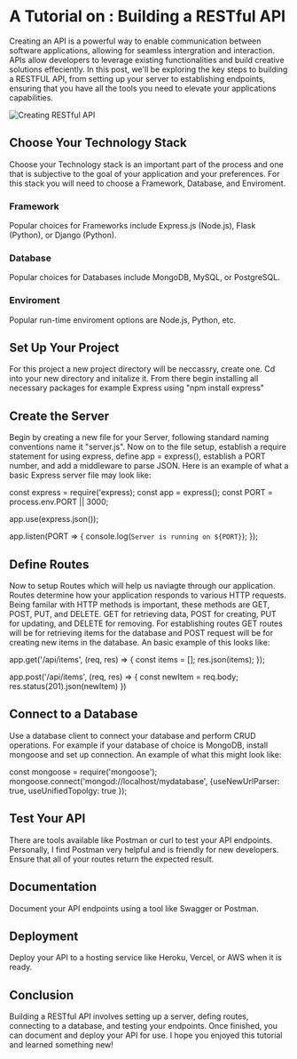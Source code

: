# A Tutorial on : Building a RESTful API

Creating an API is a powerful way to enable communication between software applications, allowing for seamless intergration and interaction. APIs allow developers to leverage existing functionalities and build creative solutions effeciently. In this post, we'll be exploring the key steps to building a RESTFUL API, from setting up your server to establishing endpoints, ensuring that you have all the tools you need to elevate your applications capabilities.

![Creating RESTful API](../components/rest-api.avif)

## Choose Your Technology Stack

Choose your Technology stack is an important part of the process and one that is subjective to the goal of your application and your preferences. For this stack you will need to choose a Framework, Database, and Enviroment.

### Framework

Popular choices for Frameworks include Express.js (Node.js), Flask (Python), or Django (Python).

### Database

Popular choices for Databases include MongoDB, MySQL, or PostgreSQL.

### Enviroment

Popular run-time enviroment options are Node.js, Python, etc.

## Set Up Your Project

For this project a new project directory will be neccassry, create one. Cd into your new directory and initalize it. From there begin installing all necessary packages for example Express using "npm install express"

## Create the Server

Begin by creating a new file for your Server, following standard naming conventions name it "server.js". Now on to the file setup, establish a require statement for using express, define app = express(), establish a PORT number, and add a middleware to parse JSON. Here is an example of what a basic Express server file may look like:

const express = require('express);
const app = express();
const PORT = process.env.PORT || 3000;

app.use(express.json());

app.listen(PORT => {
console.log(`Server is running on ${PORT}`);
});

## Define Routes

Now to setup Routes which will help us naviagte through our application. Routes determine how your application responds to various HTTP requests. Being familar with HTTP methods is important, these methods are GET, POST, PUT, and DELETE. GET for retrieving data, POST for creating, PUT for updating, and DELETE for removing. For establishing routes GET routes will be for retrieving items for the database and POST request will be for creating new items in the database. An basic example of this looks like:

app.get('/api/items', (req, res) => {
const items = [];
res.json(items);
});

app.post('/api/items', (req, res) => {
const newItem = req.body;
res.status(201).json(newItem)
})

## Connect to a Database

Use a database client to connect your database and perform CRUD operations. For example if your database of choice is MongoDB, install mongoose and set up connection. An example of what this might look like:

const mongoose = require('mongoose');
mongoose.connect('mongod://localhost/mydatabase', {useNewUrlParser: true, useUnifiedTopolgy: true });

## Test Your API

There are tools available like Postman or curl to test your API endpoints. Personally, I find Postman very helpful and is friendly for new developers. Ensure that all of your routes return the expected result.

## Documentation

Document your API endpoints using a tool like Swagger or Postman.

## Deployment

Deploy your API to a hosting service like Heroku, Vercel, or AWS when it is ready.

## Conclusion

Building a RESTful API involves setting up a server, defing routes, connecting to a database, and testing your endpoints. Once finished, you can document and deploy your API for use. I hope you enjoyed this tutorial and learned something new!
